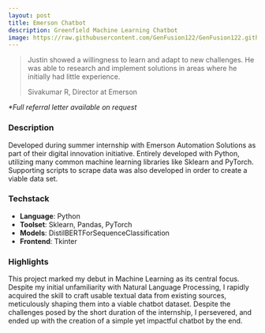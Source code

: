 ```yaml
---
layout: post
title: Emerson Chatbot
description: Greenfield Machine Learning Chatbot
image: https://raw.githubusercontent.com/GenFusion122/GenFusion122.github.io/main/assets/images/EmersonChatbot.svg
---
```



> Justin showed a willingness to learn and adapt to new challenges. He was able to research and implement solutions in areas where he initially had little experience.  
>
> Sivakumar R, Director at Emerson 

<i>*Full referral letter available on request</i>

### Description
Developed during summer internship with Emerson Automation Solutions as part of their digital innovation initiative.
Entirely developed with Python, utilizing many common machine learning libraries like Sklearn and PyTorch. 
Supporting scripts to scrape data was also developed in order to create a viable data set. 

### Techstack
- **Language**: Python
- **Toolset**: Sklearn, Pandas, PyTorch
- **Models**: DistilBERTForSequenceClassification
- **Frontend**: Tkinter


### Highlights
This project marked my debut in Machine Learning as its central focus. Despite my initial unfamiliarity with Natural Language Processing, I rapidly acquired the skill to craft usable textual data from existing sources, meticulously shaping them into a viable chatbot dataset. Despite the challenges posed by the short duration of the internship, I persevered, and ended up with the creation of a simple yet impactful chatbot by the end.



